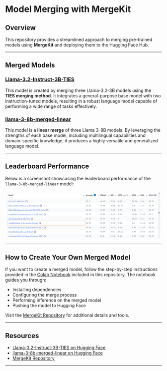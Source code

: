 
# Model Merging with MergeKit

## Overview
This repository provides a streamlined approach to merging pre-trained models using **MergeKit** and deploying them to the Hugging Face Hub. 

---

## Merged Models

### [Llama-3.2-Instruct-3B-TIES](https://huggingface.co/vhab10/Llama-3.2-Instruct-3B-TIES)  
This model is created by merging three Llama-3.2-3B models using the **TIES merging method**. It integrates a general-purpose base model with two instruction-tuned models, resulting in a robust language model capable of performing a wide range of tasks effectively.

### [llama-3-8b-merged-linear](https://huggingface.co/vhab10/llama-3-8b-merged-linear)  
This model is a **linear merge** of three Llama 3-8B models. By leveraging the strengths of each base model, including multilingual capabilities and domain-specific knowledge, it produces a highly versatile and generalized language model.

---

## Leaderboard Performance

Below is a screenshot showcasing the leaderboard performance of the `llama-3-8b-merged-linear` model:  

![Leaderboard Screenshot](./assets/llm_leaderboard_ss.PNG)

---

## How to Create Your Own Merged Model

If you want to create a merged model, follow the step-by-step instructions provided in the [Colab Notebook](./llama_model_merging.ipynb) included in this repository. The notebook guides you through:  
- Installing dependencies  
- Configuring the merge process  
- Performing inference on the merged model  
- Pushing the model to Hugging Face  

Visit the [MergeKit Repository](https://github.com/arcee-ai/mergekit) for additional details and tools.

---

## Resources
- [Llama-3.2-Instruct-3B-TIES on Hugging Face](https://huggingface.co/vhab10/Llama-3.2-Instruct-3B-TIES)  
- [llama-3-8b-merged-linear on Hugging Face](https://huggingface.co/vhab10/llama-3-8b-merged-linear)  
- [MergeKit Repository](https://github.com/arcee-ai/mergekit)  

---


